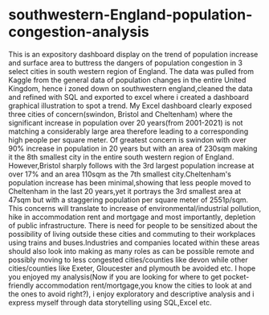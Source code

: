 # southwestern-England-population-congestion-analysis
This is an expository dashboard display on the trend of population increase and surface area to buttress the dangers of population congestion in 3 select cities in south western region of England.
The data was pulled from Kaggle from the general data of population changes in the entire United Kingdom, hence i zoned down on southwestern england,cleaned the data and refined with SQL and exported to excel where i created a dashboard graphical illustration to spot a trend.
My Excel dashboard clearly exposed three cities of concern(swindon, Bristol and Cheltenham) where the significant increase in population over 20 years(from 2001-2021) is not matching a considerably large area therefore leading to a corresponding high people per square meter.
Of greatest concern is swindon with over 90% increase in population in 20 years but with an area of 230sqm making it the 8th smallest city in the entire south western region of England.
However,Bristol sharply follows with the 3rd largest population increase at over 17% and an area 110sqm as the 7th smallest city.Cheltenham's population increase has been minimal,showing that less people moved to Cheltenham in the last 20 years,yet it portrays the 3rd smallest area at 47sqm but with a staggering population per square meter of 2551p/sqm.
This concerns will translate to increase of environmental/industrial pollution, hike in accommodation rent and mortgage and most importantly, depletion of public infrastructure.
There is need for people to be sensitized about the possibility of living outside these cities and commuting to their workplaces using trains and buses.Industries and companies located within these areas should also look into making as many roles as can be possible remote and possibly moving to less congested cities/counties like devon while other cities/counties like Exeter, Gloucester and plymouth be avoided etc.
I hope you enjoyed my analysis(Now if you are looking for where to get pocket-friendly accommodation rent/mortgage,you know the cities to look at and the ones to avoid right?), i enjoy exploratory and descriptive analysis and i express myself through data storytelling using SQL,Excel etc.
